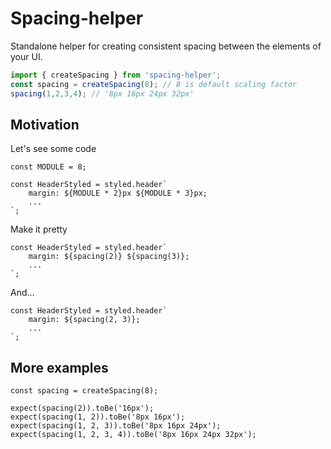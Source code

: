 # Spacing-helper

Standalone helper for creating consistent spacing between the elements of your UI.

```typescript
import { createSpacing } from 'spacing-helper';
const spacing = createSpacing(8); // 8 is default scaling factor
spacing(1,2,3,4); // '8px 16px 24px 32px'
```

## Motivation

Let's see some code

```
const MODULE = 8;

const HeaderStyled = styled.header`
    margin: ${MODULE * 2}px ${MODULE * 3}px;
    ...
`;
```

Make it pretty

```
const HeaderStyled = styled.header`
    margin: ${spacing(2)} ${spacing(3)};
    ...
`;
```

And...

```
const HeaderStyled = styled.header`
    margin: ${spacing(2, 3)};
    ...
`;
```

## More examples
```
const spacing = createSpacing(8);

expect(spacing(2)).toBe('16px');
expect(spacing(1, 2)).toBe('8px 16px');
expect(spacing(1, 2, 3)).toBe('8px 16px 24px');
expect(spacing(1, 2, 3, 4)).toBe('8px 16px 24px 32px');
```
